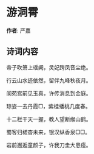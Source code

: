 # 游洞霄

**作者**: 严嘉

## 诗词内容

帝子吹箫上瑶阙，灵妃跨凤音尘绝。

行云山水迹依然，留伴九峰秋夜月。

阆苑宫前见玉真，许传消息到金庭。

琼姿一去丹霞□，紫桂蟠桃几度春。

十二栏干天一握，教人望断缑山鹤。

蜀客归槎杳未来，银汉纵香泉□□。

岩前邂逅童颜子，许我刀圭大患痊。

